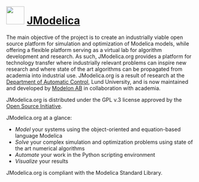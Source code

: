 ﻿# <img src="https://cdn.jsdelivr.net/gh/chtof/chocolatey-packages/automatic/jmodelica/jmodelica.png" width="48" height="48"/> [JModelica](https://chocolatey.org/packages/jmodelica)

The main objective of the project is to create an industrially viable open source platform for simulation and optimization of Modelica models, while offering a flexible platform serving as a virtual lab for algorithm development and research. As such, JModelica.org provides a platform for technology transfer where industrially relevant problems can inspire new research and where state of the art algorithms can be propagated from academia into industrial use. JModelica.org is a result of research at the [Department of Automatic Control](http://www.control.lth.se), Lund University, and is now maintained and developed by [Modelon AB](http://www.modelon.se) in collaboration with academia. 

JModelica.org is distributed under the GPL v.3 license approved by the [Open Source Initiative](http://www.opensource.org).

JModelica.org at a glance:

- *_Model_* your systems using the object-oriented and equation-based language Modelica
- *_Solve_* your complex simulation and optimization problems using state of the art numerical algorithms
- *_Automate_* your work in the Python scripting environment
- *_Visualize_* your results

JModelica.org is compliant with the Modelica Standard Library.
